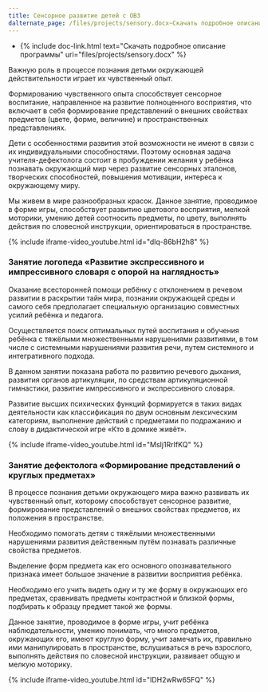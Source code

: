 ```yaml
---
title: Сенсорное развитие детей с ОВЗ
dalternate_page: /files/projects/sensory.docx~Скачать подробное описание программы
---
```


* {% include doc-link.html text="Скачать подробное описание программы" uri="files/projects/sensory.docx" %}

Важную роль в процессе познания детьми окружающей действительности играет их чувственный опыт.

Формированию чувственного опыта способствует сенсорное воспитание, направленное на развитие полноценного восприятия,
что включает в себя формирование представлений о внешних свойствах предметов (цвете, форме, величине) и пространственных
представлениях.

Дети с особенностями развития этой возможности не имеют в связи с их индивидуальными способностями. Поэтому основная
задача учителя-дефектолога состоит в пробуждении желания у ребёнка познавать окружающий мир через развитие сенсорных
эталонов, творческих способностей, повышения мотивации, интереса к окружающему миру.

Мы живем в мире разнообразных красок. Данное занятие, проводимое в форме игры, способствует развитию цветового
восприятия, мелкой моторики, умению детей соотносить предметы, по цвету, выполнять действия по словесной инструкции,
ориентироваться в пространстве.

{% include iframe-video_youtube.html id="dlq-86bH2h8" %}


### Занятие логопеда «Развитие экспрессивного и импрессивного словаря с опорой на наглядность»

Оказание всесторонней помощи ребёнку с отклонением в речевом развитии в раскрытии тайн мира, познании окружающей среды
и самого себя предполагает специальную организацию совместных усилий ребёнка и педагога.

Осуществляется поиск оптимальных путей воспитания и обучения ребёнка с тяжёлыми множественными нарушениями развитиями,
в том числе с системными нарушениями развития речи, путем системного и интегративного подхода.

В данном занятии показана работа по развитию речевого дыхания, развития органов артикуляции, по средствам
артикуляционной гимнастики, развитие импрессивного и экспрессивного словаря.

Развитие высших психических функций формируется в таких видах деятельности как классификация по двум основным лексическим
категориям, выполнение действий с предметами по подражанию и слову в дидактической игре «Кто в домике живёт».

{% include iframe-video_youtube.html id="MsIj1RrIfKQ" %}


### Занятие дефектолога «Формирование представлений о круглых предметах»

В процессе познания детьми окружающего мира важно развивать их чувственный опыт, которому способствует сенсорное
развитие, формирование представлений о внешних свойствах предметов, их положения в пространстве.

Необходимо помогать детям с тяжёлыми множественными нарушениями развития действенным путём познавать различные свойства
предметов.

Выделение форм предмета как его основного опознавательного признака имеет большое значение в развитии восприятия ребёнка.

Необходимо его учить видеть одну и ту же форму в окружающих его предметах, сравнивать предметы контрастной и близкой
формы, подбирать к образцу предмет такой же формы.

Данное занятие, проводимое в форме игры, учит ребёнка наблюдательности, умению понимать, что много предметов, окружающих
его, имеют круглую форму, учит замечать их, правильно ими манипулировать в пространстве, вслушиваться в речь взрослого,
выполнять действия по словесной инструкции, развивает общую и мелкую моторику.

{% include iframe-video_youtube.html id="IDH2wRw65FQ" %}
